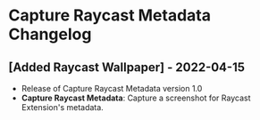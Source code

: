 # Capture Raycast Metadata Changelog

## [Added Raycast Wallpaper] - 2022-04-15
- Release of Capture Raycast Metadata version 1.0
- **Capture Raycast Metadata**: Capture a screenshot for Raycast Extension's metadata.
